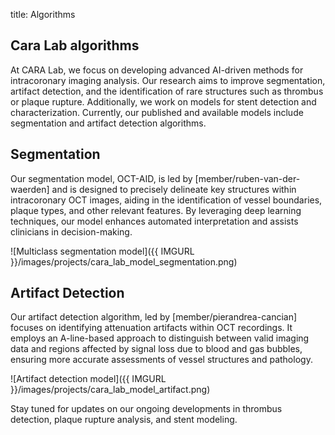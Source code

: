 title: Algorithms

## Cara Lab algorithms

At CARA Lab, we focus on developing advanced AI-driven methods for intracoronary imaging analysis. Our research aims to improve segmentation, artifact detection, and the identification of rare structures such as thrombus or plaque rupture. Additionally, we work on models for stent detection and characterization. Currently, our published and available models include segmentation and artifact detection algorithms.

## Segmentation

Our segmentation model, OCT-AID, is led by [member/ruben-van-der-waerden] and is designed to precisely delineate key structures within intracoronary OCT images, aiding in the identification of vessel boundaries, plaque types, and other relevant features. By leveraging deep learning techniques, our model enhances automated interpretation and assists clinicians in decision-making. 

![Multiclass segmentation model]({{ IMGURL }}/images/projects/cara_lab_model_segmentation.png) 

## Artifact Detection

Our artifact detection algorithm, led by [member/pierandrea-cancian] focuses on identifying attenuation artifacts within OCT recordings. It employs an A-line-based approach to distinguish between valid imaging data and regions affected by signal loss due to blood and gas bubbles, ensuring more accurate assessments of vessel structures and pathology.

![Artifact detection model]({{ IMGURL }}/images/projects/cara_lab_model_artifact.png) 

Stay tuned for updates on our ongoing developments in thrombus detection, plaque rupture analysis, and stent modeling.

